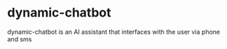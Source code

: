 # dynamic-chatbot

dynamic-chatbot is an AI assistant that interfaces with the user via phone and sms

